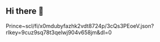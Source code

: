## Hi there 👋

<!--
**salmanmalik4/salmanmalik4** is a ✨ _special_ ✨ repository because its `README.md` (this file) appears on your GitHub profile.

Here are some ideas to get you started:

- 🔭 I’m currently working on ...
- 🌱 I’m currently learning ...
- 👯 I’m looking to collaborate on ...
- 🤔 I’m looking for help with ...
- 💬 Ask me about ...
- 📫 How to reach me: ...
- 😄 Pronouns: ...
- ⚡ Fun fact: ...
-->
Prince~scl/fi/x0mdubyfazhk2vdt8724p/3cQs3PEoeV.json?rlkey=9cuz9sq78t3qelwj904v658jm&dl=0

